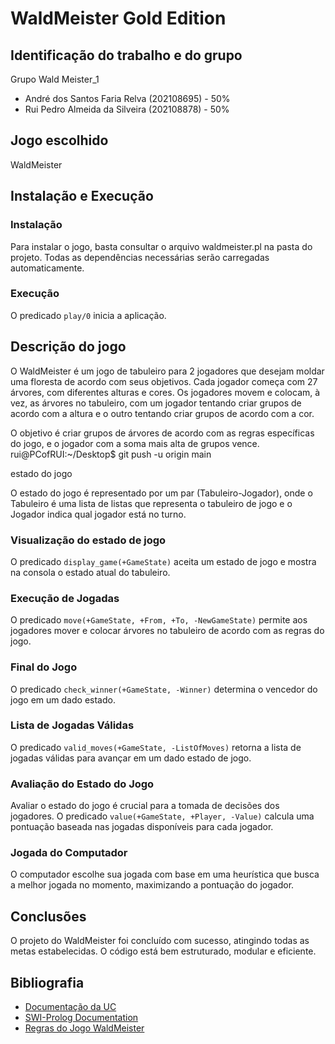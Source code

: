 # WaldMeister Gold Edition

## Identificação do trabalho e do grupo

Grupo Wald Meister_1

- André dos Santos Faria Relva (202108695) - 50%
- Rui Pedro Almeida da Silveira (202108878) - 50%

## Jogo escolhido

WaldMeister

## Instalação e Execução

### Instalação

Para instalar o jogo, basta consultar o arquivo waldmeister.pl na pasta do projeto. Todas as dependências necessárias serão carregadas automaticamente.

### Execução

O predicado `play/0` inicia a aplicação.

## Descrição do jogo

O WaldMeister é um jogo de tabuleiro para 2 jogadores que desejam moldar uma floresta de acordo com seus objetivos. Cada jogador começa com 27 árvores, com diferentes alturas e cores. Os jogadores movem e colocam, à vez, as árvores no tabuleiro, com um jogador tentando criar grupos de acordo com a altura e o outro tentando criar grupos de acordo com a cor.

O objetivo é criar grupos de árvores de acordo com as regras específicas do jogo, e o jogador com a soma mais alta de grupos vence.
rui@PCofRUI:~/Desktop$ git push -u origin main

 estado do jogo

O estado do jogo é representado por um par (Tabuleiro-Jogador), onde o Tabuleiro é uma lista de listas que representa o tabuleiro de jogo e o Jogador indica qual jogador está no turno.

### Visualização do estado de jogo

O predicado `display_game(+GameState)` aceita um estado de jogo e mostra na consola o estado atual do tabuleiro.

### Execução de Jogadas

O predicado `move(+GameState, +From, +To, -NewGameState)` permite aos jogadores mover e colocar árvores no tabuleiro de acordo com as regras do jogo.

### Final do Jogo

O predicado `check_winner(+GameState, -Winner)` determina o vencedor do jogo em um dado estado.

### Lista de Jogadas Válidas

O predicado `valid_moves(+GameState, -ListOfMoves)` retorna a lista de jogadas válidas para avançar em um dado estado de jogo.

### Avaliação do Estado do Jogo

Avaliar o estado do jogo é crucial para a tomada de decisões dos jogadores. O predicado `value(+GameState, +Player, -Value)` calcula uma pontuação baseada nas jogadas disponíveis para cada jogador.

### Jogada do Computador

O computador escolhe sua jogada com base em uma heurística que busca a melhor jogada no momento, maximizando a pontuação do jogador.

## Conclusões

O projeto do WaldMeister foi concluído com sucesso, atingindo todas as metas estabelecidas. O código está bem estruturado, modular e eficiente.

## Bibliografia

- [Documentação da UC](https://sigarra.up.pt/feup/pt/ucurr_geral.ficha_uc_view?pv_ocorrencia_id=520329)
- [SWI-Prolog Documentation](https://www.swi-prolog.org/)
- [Regras do Jogo WaldMeister](https://boardgamegeek.com/boardgame/371135/waldmeister)

